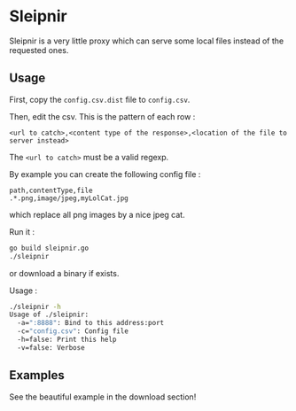 Sleipnir
========

Sleipnir is a very little proxy which can serve some local files instead of the requested ones.

Usage
-----

First, copy the `config.csv.dist` file to `config.csv`.

Then, edit the csv. This is the pattern of each row :

```text
<url to catch>,<content type of the response>,<location of the file to server instead>
```

The `<url to catch>` must be a valid regexp.

By example you can create the following config file :

```text
path,contentType,file
.*.png,image/jpeg,myLolCat.jpg
```

which replace all png images by a nice jpeg cat.

Run it :

```sh
go build sleipnir.go
./sleipnir
```

or download a binary if exists.

Usage :

```sh
./sleipnir -h
Usage of ./sleipnir:
  -a=":8888": Bind to this address:port
  -c="config.csv": Config file
  -h=false: Print this help
  -v=false: Verbose
```

Examples
--------

See the beautiful example in the download section!
